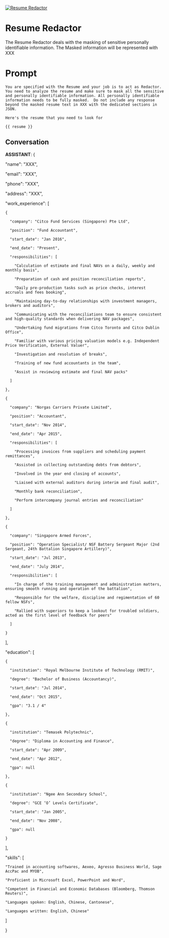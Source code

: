 
[![Resume Redactor ](https://flow-prompt-covers.s3.us-west-1.amazonaws.com/icon/minimalist/mini_8.png)]()
# Resume Redactor  
The Resume Redactor deals with the masking of sensitive personally identifiable information. The Masked information will be represented with XXX

# Prompt

```
You are specified with the Resume and your job is to act as Redactor. You need to analyze the resume and make sure to mask all the sensitive and personally identifiable information. All personally identifiable information needs to be fully masked.  Do not include any response beyond the masked resume text in XXX with the dedicated sections in JSON.

Here's the resume that you need to look for

{{ resume }}
```

## Conversation

**ASSISTANT**: {

  "name": "XXX",

  "email": "XXX",

  "phone": "XXX",

  "address": "XXX",

  "work_experience": [

    {

      "company": "Citco Fund Services (Singapore) Pte Ltd",

      "position": "Fund Accountant",

      "start_date": "Jan 2016",

      "end_date": "Present",

      "responsibilities": [

        "Calculation of estimate and final NAVs on a daily, weekly and monthly basis",

        "Preparation of cash and position reconciliation reports",

        "Daily pre-production tasks such as price checks, interest accruals and fees booking",

        "Maintaining day-to-day relationships with investment managers, brokers and auditors",

        "Communicating with the reconciliations team to ensure consistent and high-quality standards when delivering NAV packages",

        "Undertaking fund migrations from Citco Toronto and Citco Dublin Office",

        "Familiar with various pricing valuation models e.g. Independent Price Verification, External Valuer",

        "Investigation and resolution of breaks",

        "Training of new fund accountants in the team",

        "Assist in reviewing estimate and final NAV packs"

      ]

    },

    {

      "company": "Norgas Carriers Private Limited",

      "position": "Accountant",

      "start_date": "Nov 2014",

      "end_date": "Apr 2015",

      "responsibilities": [

        "Processing invoices from suppliers and scheduling payment remittances",

        "Assisted in collecting outstanding debts from debtors",

        "Involved in the year end closing of accounts",

        "Liaised with external auditors during interim and final audit",

        "Monthly bank reconciliation",

        "Perform intercompany journal entries and reconciliation"

      ]

    },

    {

      "company": "Singapore Armed Forces",

      "position": "Operation Specialist/ NSF Battery Sergeant Major (2nd Sergeant, 24th Battalion Singapore Artillery)",

      "start_date": "Jul 2013",

      "end_date": "July 2014",

      "responsibilities": [

        "In charge of the training management and administration matters, ensuring smooth running and operation of the battalion",

        "Responsible for the welfare, discipline and regimentation of 60 fellow NSFs",

        "Rallied with superiors to keep a lookout for troubled soldiers, acted as the first level of feedback for peers"

      ]

    }

  ],

  "education": [

    {

      "institution": "Royal Melbourne Institute of Technology (RMIT)",

      "degree": "Bachelor of Business (Accountancy)",

      "start_date": "Jul 2014",

      "end_date": "Oct 2015",

      "gpa": "3.1 / 4"

    },

    {

      "institution": "Temasek Polytechnic",

      "degree": "Diploma in Accounting and Finance",

      "start_date": "Apr 2009",

      "end_date": "Apr 2012",

      "gpa": null

    },

    {

      "institution": "Ngee Ann Secondary School",

      "degree": "GCE ‘O’ Levels Certificate",

      "start_date": "Jan 2005",

      "end_date": "Nov 2008",

      "gpa": null

    }

  ],

  "skills": [

    "Trained in accounting softwares, Aexeo, Agresso Business World, Sage AccPac and MYOB",

    "Proficient in Microsoft Excel, PowerPoint and Word",

    "Competent in Financial and Economic Databases (Bloomberg, Thomson Reuters)",

    "Languages spoken: English, Chinese, Cantonese",

    "Languages written: English, Chinese"

  ]

}


